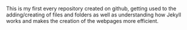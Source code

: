 This is my first every repository created on github, getting used to the adding/creating of files and folders as well as 
understanding how Jekyll works and makes the creation of the webpages more efficient.
